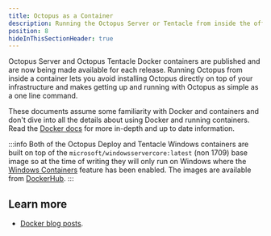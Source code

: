 ```yaml
---
title: Octopus as a Container
description: Running the Octopus Server or Tentacle from inside the official Docker container
position: 8
hideInThisSectionHeader: true
---
```


Octopus Server and Octopus Tentacle Docker containers are published and are now being made available for each release. Running Octopus from inside a container lets you avoid installing Octopus directly on top of your infrastructure and makes getting up and running with Octopus as simple as a one line command.

These documents assume some familiarity with Docker and containers and don't dive into all the details about using Docker and running containers. Read the [Docker docs](https://docs.docker.com/) for more in-depth and up to date information.

:::info
Both of the Octopus Deploy and Tentacle Windows containers are built on top of the `microsoft/windowsservercore:latest` (non 1709) base image so at the time of writing they will only run on Windows where the [Windows Containers](https://docs.microsoft.com/en-us/virtualization/windowscontainers/about/) feature has been enabled. The images are available from [DockerHub](https://hub.docker.com/r/octopusdeploy/).
:::

## Learn more

 - [Docker blog posts](http://octopus.com/blog/tag/docker).
